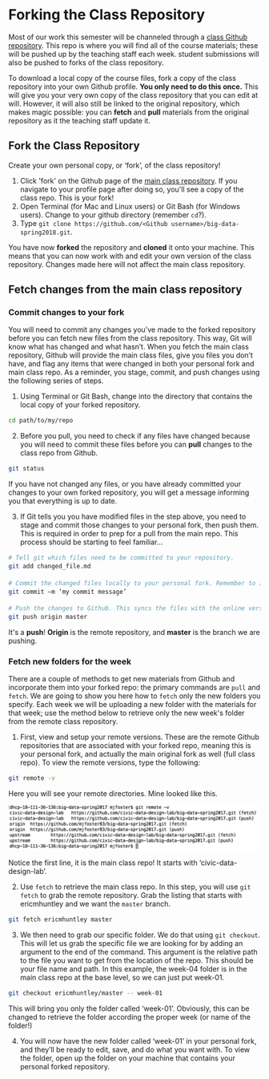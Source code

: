 # Forking the Class Repository

Most of our work this semester will be channeled through a [class Github repository](https://github.com/ericmhuntley/big-data-spring2018). This repo is where you will find all of the course materials; these will be pushed up by the teaching staff each week. student submissions will also be pushed to forks of the class repository.

To download a local copy of the course files, fork a copy of the class repository into your own Github profile. **You only need to do this once.** This will give you your very own copy of the class repository that you can edit at will. However, it will also still be linked to the original repository, which makes magic possible: you can **fetch** and **pull** materials from the original repository as it the teaching staff update it.

## Fork the Class Repository

Create your own personal copy, or ‘fork’, of the class repository!

1. Click 'fork' on the Github page of the [main class repository](https://github.com/ericmhuntley/big-data-spring2018). If you navigate to your profile page after doing so, you'll see a copy of the class repo. This is your fork!
2. Open Terminal (for Mac and Linux users) or Git Bash (for Windows users). Change to your github directory (remember `cd`?).
3. Type `git clone https://github.com/<Github username>/big-data-spring2018.git`.

You have now **forked** the repository and **cloned** it onto your machine. This means that you can now work with and edit your own version of the class repository. Changes made here will not affect the main class repository.

## Fetch changes from the main class repository

### Commit changes to your fork

You will need to commit any changes you've made to the forked repository before you can fetch new files from the class repository. This way, Git will know what has changed and what hasn’t. When you fetch the main class repository, Github will provide the main class files, give you files you don’t have, and flag any items that were changed in both your personal fork and main class repo. As a reminder, you stage, commit, and push changes using the following series of steps.

1. Using Terminal or Git Bash, change into the directory that contains the local copy of your forked repository.

```sh
cd path/to/my/repo
```

2. Before you pull, you need to check if any files have changed because you will need to commit these files before you can **pull** changes to the class repo from Github.

```sh
git status
```

If you have not changed any files, or you have already committed your changes to your own forked repository, you will get a message informing you that everything is up to date.

3. If Git tells you you have modified files in the step above, you need to stage and commit those changes to your personal fork, then push them. This is required in order to prep for a pull from the main repo. This process should be starting to feel familiar...

```sh
# Tell git which files need to be committed to your repository.
git add changed_file.md

# Commit the changed files locally to your personal fork. Remember to include a commit message to serve as a short explanation of what you changed.
git commit –m ‘my commit message’

# Push the changes to Github. This syncs the files with the online version of our personal forked repo.
git push origin master
```

It's a **push**! **Origin** is the remote repository, and **master** is the branch we are pushing.

### Fetch new folders for the week

There are a couple of methods to get new materials from Github and incorporate them into your forked repo: the primary commands are `pull` and `fetch`. We are going to show you here how to `fetch` only the new folders you specify. Each week we will be uploading a new folder with the materials for that week; use the method below to retrieve only the new week's folder from the remote class repository.

1. First, view and setup your remote versions. These are the remote Github repositories that are associated with your forked repo, meaning this is your personal fork, and actually the main original fork as well (full class repo). To view the remote versions, type the following:

```sh
git remote -v
```

Here you will see your remote directories. Mine looked like this.

![Checking Remote Directories](images/screenshot.jpg "Checking Remote Directories")

Notice the first line, it is the main class repo! It starts with ‘civic-data-design-lab’.

2. Use `fetch` to retrieve the main class repo. In this step, you will use `git fetch` to grab the remote repository. Grab the listing that starts with ericmhuntley and we want the `master` branch.

```sh
git fetch ericmhuntley master
```

3. We then need to grab our specific folder. We do that using `git checkout`. This will let us grab the specific file we are looking for by adding an argument to the end of the command. This argument is the relative path to the file you want to get from the location of the repo. This should be your file name and path. In this example, the week-04 folder is in the main class repo at the base level, so we can just put week-01.

```sh
git checkout ericmhuntley/master -- week-01
```

This will bring you only the folder called ‘week-01’. Obviously, this can be changed to retrieve the folder according the proper week (or name of the folder!)

4. You will now have the new folder called ‘week-01’ in your personal fork, and they’ll be ready to edit, save, and do what you want with. To view the folder, open up the folder on your machine that contains your personal forked repository.

<!--
### Troubleshooting Pull Problems
If you get a publickey error, you need to configure your SSH setup. To do this, go through the following steps.

1. Check for SSH keys:
https://help.github.com/articles/checking-for-existing-ssh-keys/
2. Generate a new SSH Key and add it to the SSH agent:
https://help.github.com/articles/generating-a-new-ssh-key-and-adding-it-to-the-ssh-agent/
Important note: if you already have one, click yes to OVERWRITE the old one.
3. Add your new SSH key to your Github account:
https://help.github.com/articles/adding-a-new-ssh-key-to-your-github-account/ -->
